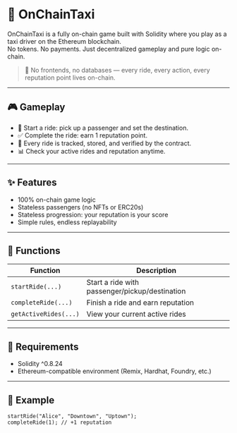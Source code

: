 # 🚕 OnChainTaxi     
    
OnChainTaxi is a fully on-chain game built with Solidity where you play as a taxi driver on the Ethereum blockchain.      
No tokens. No payments. Just decentralized gameplay and pure logic on-chain.     
        
> 🛑 No frontends, no databases — every ride, every action, every reputation point lives on-chain.     
   
---     
      
## 🎮 Gameplay    
      
- 🚖 Start a ride: pick up a passenger and set the destination.        
- ✅ Complete the ride: earn 1 reputation point.     
- 🧠 Every ride is tracked, stored, and verified by the contract.  
- 📊 Check your active rides and reputation anytime.       
      
---  
   
## ✨ Features 

- 100% on-chain game logic 
- Stateless passengers (no NFTs or ERC20s)   
- Stateless progression: your reputation is your score  
- Simple rules, endless replayability  

---

## 🔧 Functions

| Function           | Description                                 |
|--------------------|---------------------------------------------|
| `startRide(...)`   | Start a ride with passenger/pickup/destination |
| `completeRide(...)`| Finish a ride and earn reputation           |
| `getActiveRides(...)` | View your current active rides           |

---

## 🔐 Requirements

- Solidity ^0.8.24
- Ethereum-compatible environment (Remix, Hardhat, Foundry, etc.)

---

## 🧪 Example

```solidity
startRide("Alice", "Downtown", "Uptown");
completeRide(1); // +1 reputation
